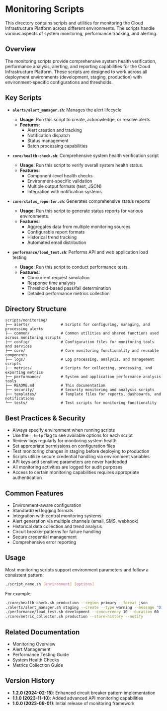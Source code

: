 # Monitoring Scripts

This directory contains scripts and utilities for monitoring the Cloud Infrastructure Platform across different environments. The scripts handle various aspects of system monitoring, performance tracking, and alerting.

## Overview

The monitoring scripts provide comprehensive system health verification, performance analysis, alerting, and reporting capabilities for the Cloud Infrastructure Platform. These scripts are designed to work across all deployment environments (development, staging, production) with environment-specific configurations and thresholds.

## Key Scripts

- **`alerts/alert_manager.sh`**: Manages the alert lifecycle
  - **Usage**: Run this script to create, acknowledge, or resolve alerts.
  - **Features**:
    - Alert creation and tracking
    - Notification dispatch
    - Status management
    - Batch processing capabilities

- **`core/health-check.sh`**: Comprehensive system health verification script
  - **Usage**: Run this script to verify overall system health status.
  - **Features**:
    - Component-level health checks
    - Environment-specific validation
    - Multiple output formats (text, JSON)
    - Integration with notification systems

- **`core/status_reporter.sh`**: Generates comprehensive status reports
  - **Usage**: Run this script to generate status reports for various environments.
  - **Features**:
    - Aggregates data from multiple monitoring sources
    - Configurable report formats
    - Historical trend tracking
    - Automated email distribution

- **`performance/load_test.sh`**: Performs API and web application load testing
  - **Usage**: Run this script to conduct performance tests.
  - **Features**:
    - Concurrent request simulation
    - Response time analysis
    - Threshold-based pass/fail determination
    - Detailed performance metrics collection

## Directory Structure

```plaintext
scripts/monitoring/
├── alerts/              # Scripts for configuring, managing, and processing alerts
├── common/              # Common utilities and shared functions used across monitoring scripts
├── config/              # Configuration files for monitoring tools and services
├── core/                # Core monitoring functionality and reusable components
├── logs/                # Log processing, analysis, and management scripts
├── metrics/             # Scripts for collecting, processing, and exporting metrics
├── performance/         # System and application performance analysis tools
├── README.md            # This documentation
├── security/            # Security monitoring and analysis scripts
├── templates/           # Template files for reports, dashboards, and notifications
└── tests/               # Test scripts for monitoring functionality
```

## Best Practices & Security

- Always specify environment when running scripts
- Use the `--help` flag to see available options for each script
- Review logs regularly for monitoring system health
- Set appropriate permissions on configuration files
- Test monitoring changes in staging before deploying to production
- Scripts utilize secure credential handling via environment variables
- API keys and sensitive parameters are never hardcoded
- All monitoring activities are logged for audit purposes
- Access to certain monitoring capabilities requires appropriate authentication

## Common Features

- Environment-aware configuration
- Standardized logging formats
- Integration with central monitoring systems
- Alert generation via multiple channels (email, SMS, webhook)
- Historical data collection and trend analysis
- Circuit breaker patterns for failure handling
- Secure credential management
- Comprehensive error reporting

## Usage

Most monitoring scripts support environment parameters and follow a consistent pattern:

```bash
./script_name.sh [environment] [options]
```

For example:

```bash
./core/health-check.sh production --region primary --format json
./alerts/alert_manager.sh staging --create --type warning --message "Disk space warning"
./performance/load_test.sh development --concurrency 10 --duration 60
./core/metric_collector.sh production --store-history --notify
```

## Related Documentation

- Monitoring Overview
- Alert Management
- Performance Testing Guide
- System Health Checks
- Metrics Collection Guide

## Version History

- **1.2.0 (2024-02-15)**: Enhanced circuit breaker pattern implementation
- **1.1.0 (2023-11-10)**: Added advanced API monitoring capabilities
- **1.0.0 (2023-09-01)**: Initial release of monitoring framework
